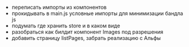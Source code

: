 - переписать импорты из компонентов
- прокидывать в main.js условные импорты для минимизации бандла js
- подумать где хранить store и в каком виде
- разобраться как билдит компонент Images под разрешения
- добавить страницу listPages, забрать реализацию с Альфы